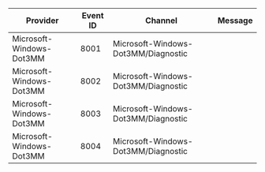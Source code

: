 Provider                  |  Event ID  |  Channel                              |  Message
--------------------------|------------|---------------------------------------|---------
Microsoft-Windows-Dot3MM  |  8001      |  Microsoft-Windows-Dot3MM/Diagnostic  |
Microsoft-Windows-Dot3MM  |  8002      |  Microsoft-Windows-Dot3MM/Diagnostic  |
Microsoft-Windows-Dot3MM  |  8003      |  Microsoft-Windows-Dot3MM/Diagnostic  |
Microsoft-Windows-Dot3MM  |  8004      |  Microsoft-Windows-Dot3MM/Diagnostic  |